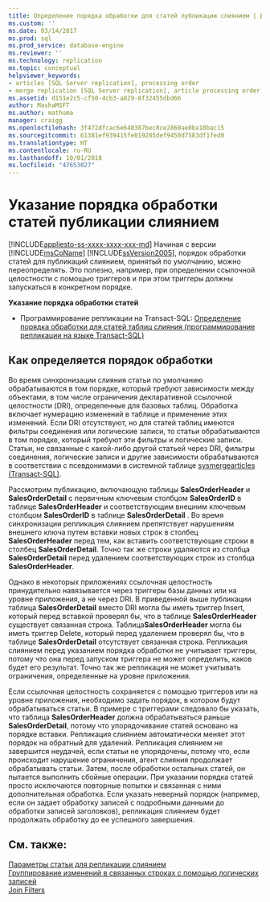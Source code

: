 ```yaml
---
title: Определение порядка обработки для статей публикации слиянием | Документация Майкрософт
ms.custom: ''
ms.date: 03/14/2017
ms.prod: sql
ms.prod_service: database-engine
ms.reviewer: ''
ms.technology: replication
ms.topic: conceptual
helpviewer_keywords:
- articles [SQL Server replication], processing order
- merge replication [SQL Server replication], article processing order
ms.assetid: d151e2c5-cf50-4cb3-a829-8f32455dbd66
author: MashaMSFT
ms.author: mathoma
manager: craigg
ms.openlocfilehash: 3f472dfcac6e648387bec0ce2860ae0ba18bac15
ms.sourcegitcommit: 61381ef939415fe019285def9450d7583df1fed0
ms.translationtype: HT
ms.contentlocale: ru-RU
ms.lasthandoff: 10/01/2018
ms.locfileid: "47653027"
---
```

# <a name="specify-the-processing-order-of-merge-articles"></a>Указание порядка обработки статей публикации слиянием
[!INCLUDE[appliesto-ss-xxxx-xxxx-xxx-md](../../../includes/appliesto-ss-xxxx-xxxx-xxx-md.md)]
  Начиная с версии [!INCLUDE[msCoName](../../../includes/msconame-md.md)] [!INCLUDE[ssVersion2005](../../../includes/ssversion2005-md.md)], порядок обработки статей для публикаций слиянием, принятый по умолчанию, можно переопределять. Это полезно, например, при определении ссылочной целостности с помощью триггеров и при этом триггеры должны запускаться в конкретном порядке.  
  
 **Указание порядка обработки статей**  
  
-   Программирование репликации на Transact-SQL: [Определение порядка обработки для статей таблиц слияния (программирование репликации на языке Transact-SQL)](../../../relational-databases/replication/publish/specify-the-processing-order-of-merge-table-articles.md)  
  
## <a name="how-processing-order-is-determined"></a>Как определяется порядок обработки  
 Во время синхронизации слияния статьи по умолчанию обрабатываются в том порядке, который требуют зависимости между объектами, в том числе ограничения декларативной ссылочной целостности (DRI), определенные для базовых таблиц. Обработка включает нумерацию изменений в таблице и применение этих изменений. Если DRI отсутствуют, но для статей таблиц имеются фильтры соединения или логические записи, то статьи обрабатываются в том порядке, который требуют эти фильтры и логические записи. Статьи, не связанные с какой-либо другой статьей через DRI, фильтры соединения, логические записи и другие зависимости обрабатываются в соответствии с псевдонимами в системной таблице [sysmergearticles (Transact-SQL)](../../../relational-databases/system-tables/sysmergearticles-transact-sql.md).  
  
 Рассмотрим публикацию, включающую таблицы **SalesOrderHeader** и **SalesOrderDetail** с первичным ключевым столбцом **SalesOrderID** в таблице **SalesOrderHeader** и соответствующим внешним ключевым столбцом **SalesOrderID** в таблице **SalesOrderDetail** . Во время синхронизации репликация слиянием препятствует нарушениям внешнего ключа путем вставки новых строк в столбец **SalesOrderHeader** перед тем, как вставить соответствующие строки в столбец **SalesOrderDetail**. Точно так же строки удаляются из столбца **SalesOrderDetail** перед удалением соответствующих строк из столбца **SalesOrderHeader**.  
  
 Однако в некоторых приложениях ссылочная целостность принудительно навязывается через триггеры базы данных или на уровне приложения, а не через DRI. В приведенной выше публикации таблица **SalesOrderDetail** вместо DRI могла бы иметь триггер Insert, который перед вставкой проверял бы, что в таблице **SalesOrderHeader** существует связанная строка. Таблица**SalesOrderHeader** могла бы иметь триггер Delete, который перед удалением проверял бы, что в таблице **SalesOrderDetail** отсутствует связанная строка. Репликация слиянием перед указанием порядка обработки не учитывает триггеры, потому что она перед запуском триггера не может определить, каков будет его результат. Точно так же репликация не может учитывать ограничения, определенные на уровне приложения.  
  
 Если ссылочная целостность сохраняется с помощью триггеров или на уровне приложения, необходимо задать порядок, в котором будут обрабатываться статьи. В примере с триггерами следовало бы указать, что таблица **SalesOrderHeader** должна обрабатываться раньше **SalesOrderDetail**, потому что упорядочивание статей основано на порядке вставки. Репликация слиянием автоматически меняет этот порядок на обратный для удалений. Репликация слиянием не завершится неудачей, если статьи не упорядочены, потому что, если происходит нарушение ограничения, агент слияния продолжает обрабатывать статьи. Затем, после обработки остальных статей, он пытается выполнить сбойные операции. При указании порядка статей просто исключаются повторные попытки и связанная с ними дополнительная обработка. Если указать неверный порядок (например, если он задает обработку записей с подробными данными до обработки записей заголовков), репликация слиянием будет продолжать обработку до ее успешного завершения.  
  
## <a name="see-also"></a>См. также:  
 [Параметры статьи для репликации слиянием](../../../relational-databases/replication/merge/article-options-for-merge-replication.md)   
 [Группирование изменений в связанных строках с помощью логических записей](../../../relational-databases/replication/merge/group-changes-to-related-rows-with-logical-records.md)   
 [Join Filters](../../../relational-databases/replication/merge/join-filters.md)  
  
  
